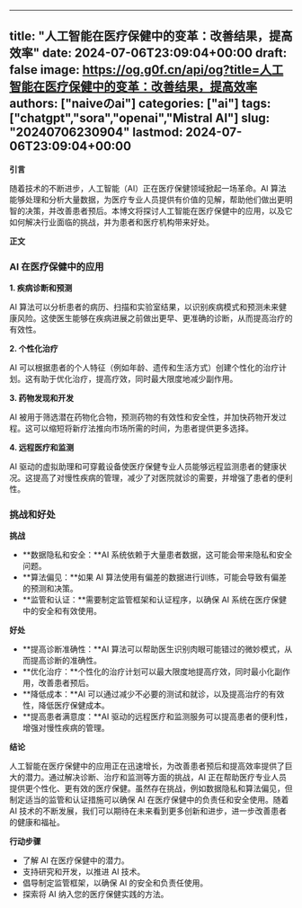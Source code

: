 
---
title: "人工智能在医疗保健中的变革：改善结果，提高效率"
date: 2024-07-06T23:09:04+00:00
draft: false
image: https://og.g0f.cn/api/og?title=人工智能在医疗保健中的变革：改善结果，提高效率
authors: ["naiveのai"]
categories: ["ai"]
tags: ["chatgpt","sora","openai","Mistral AI"]
slug: "20240706230904"
lastmod: 2024-07-06T23:09:04+00:00
---
**引言**

随着技术的不断进步，人工智能（AI）正在医疗保健领域掀起一场革命。AI 算法能够处理和分析大量数据，为医疗专业人员提供有价值的见解，帮助他们做出更明智的决策，并改善患者预后。本博文将探讨人工智能在医疗保健中的应用，以及它如何解决行业面临的挑战，并为患者和医疗机构带来好处。

**正文**

### AI 在医疗保健中的应用

**1. 疾病诊断和预测**

AI 算法可以分析患者的病历、扫描和实验室结果，以识别疾病模式和预测未来健康风险。这使医生能够在疾病进展之前做出更早、更准确的诊断，从而提高治疗的有效性。

**2. 个性化治疗**

AI 可以根据患者的个人特征（例如年龄、遗传和生活方式）创建个性化的治疗计划。这有助于优化治疗，提高疗效，同时最大限度地减少副作用。

**3. 药物发现和开发**

AI 被用于筛选潜在药物化合物，预测药物的有效性和安全性，并加快药物开发过程。这可以缩短将新疗法推向市场所需的时间，为患者提供更多选择。

**4. 远程医疗和监测**

AI 驱动的虚拟助理和可穿戴设备使医疗保健专业人员能够远程监测患者的健康状况。这提高了对慢性疾病的管理，减少了对医院就诊的需要，并增强了患者的便利性。

### 挑战和好处

**挑战**

* **数据隐私和安全：**AI 系统依赖于大量患者数据，这可能会带来隐私和安全问题。
* **算法偏见：**如果 AI 算法使用有偏差的数据进行训练，可能会导致有偏差的预测和决策。
* **监管和认证：**需要制定监管框架和认证程序，以确保 AI 系统在医疗保健中的安全和有效使用。

**好处**

* **提高诊断准确性：**AI 算法可以帮助医生识别肉眼可能错过的微妙模式，从而提高诊断的准确性。
* **优化治疗：**个性化的治疗计划可以最大限度地提高疗效，同时最小化副作用，改善患者预后。
* **降低成本：**AI 可以通过减少不必要的测试和就诊，以及提高治疗的有效性，降低医疗保健成本。
* **提高患者满意度：**AI 驱动的远程医疗和监测服务可以提高患者的便利性，增强对慢性疾病的管理。

**结论**

人工智能在医疗保健中的应用正在迅速增长，为改善患者预后和提高效率提供了巨大的潜力。通过解决诊断、治疗和监测等方面的挑战，AI 正在帮助医疗专业人员提供更个性化、更有效的医疗保健。虽然存在挑战，例如数据隐私和算法偏见，但制定适当的监管和认证措施可以确保 AI 在医疗保健中的负责任和安全使用。随着 AI 技术的不断发展，我们可以期待在未来看到更多创新和进步，进一步改善患者的健康和福祉。

**行动步骤**

* 了解 AI 在医疗保健中的潜力。
* 支持研究和开发，以推进 AI 技术。
* 倡导制定监管框架，以确保 AI 的安全和负责任使用。
* 探索将 AI 纳入您的医疗保健实践的方法。